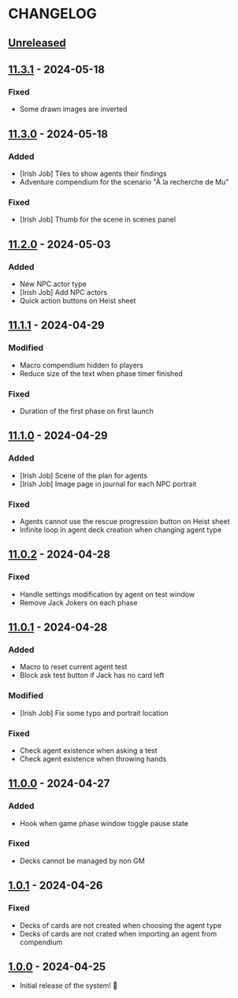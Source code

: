 # CHANGELOG

## [Unreleased]

## [11.3.1] - 2024-05-18

### Fixed

- Some drawn images are inverted

## [11.3.0] - 2024-05-18

### Added

- [Irish Job] Tiles to show agents their findings
- Adventure compendium for the scenario "À la recherche de Mu"

### Fixed

- [Irish Job] Thumb for the scene in scenes panel

## [11.2.0] - 2024-05-03

### Added

- New NPC actor type
- [Irish Job] Add NPC actors
- Quick action buttons on Heist sheet

## [11.1.1] - 2024-04-29

### Modified

- Macro compendium hidden to players
- Reduce size of the text when phase timer finished

### Fixed

- Duration of the first phase on first launch

## [11.1.0] - 2024-04-29

### Added

- [Irish Job] Scene of the plan for agents
- [Irish Job] Image page in journal for each NPC portrait

### Fixed

- Agents cannot use the rescue progression button on Heist sheet
- Infinite loop in agent deck creation when changing agent type

## [11.0.2] - 2024-04-28

### Fixed

- Handle settings modification by agent on test window
- Remove Jack Jokers on each phase

## [11.0.1] - 2024-04-28

### Added

- Macro to reset current agent test
- Block ask test button if Jack has no card left

### Modified

- [Irish Job] Fix some typo and portrait location

### Fixed

- Check agent existence when asking a test
- Check agent existence when throwing hands

## [11.0.0] - 2024-04-27

### Added

- Hook when game phase window toggle pause state

### Fixed

- Decks cannot be managed by non GM

## [1.0.1] - 2024-04-26

### Fixed

- Decks of cards are not created when choosing the agent type
- Decks of cards are not crated when importing an agent from compendium

## [1.0.0] - 2024-04-25

- Initial release of the system! 🚀

[Unreleased]: https://github.com/DjLeChuck/foundryvtt-system-the-heist/compare/11.3.1...main

[11.3.1]: https://github.com/DjLeChuck/foundryvtt-system-the-heist/compare/11.3.0...11.3.1

[11.3.0]: https://github.com/DjLeChuck/foundryvtt-system-the-heist/compare/11.2.0...11.3.0

[11.2.0]: https://github.com/DjLeChuck/foundryvtt-system-the-heist/compare/11.1.1...11.2.0

[11.1.1]: https://github.com/DjLeChuck/foundryvtt-system-the-heist/compare/11.1.0...11.1.1

[11.1.0]: https://github.com/DjLeChuck/foundryvtt-system-the-heist/compare/11.0.2...11.1.0

[11.0.2]: https://github.com/DjLeChuck/foundryvtt-system-the-heist/compare/11.0.1...11.0.2

[11.0.1]: https://github.com/DjLeChuck/foundryvtt-system-the-heist/compare/11.0.0...11.0.1

[11.0.0]: https://github.com/DjLeChuck/foundryvtt-system-the-heist/compare/1.0.1...11.0.0

[1.0.1]: https://github.com/DjLeChuck/foundryvtt-system-the-heist/compare/1.0.0...1.0.1

[1.0.0]: https://github.com/DjLeChuck/foundryvtt-system-the-heist/releases/tag/1.0.0
